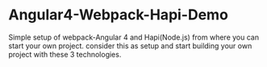 # Angular4-Webpack-Hapi-Demo
Simple setup of webpack-Angular 4 and Hapi(Node.js) from where you can start your own project. consider this as setup and start building your own project with these 3 technologies.
